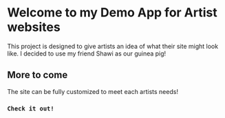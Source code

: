 # Welcome to my Demo App for Artist websites

This project is designed to give artists an idea of what their site might look like. I decided to use my friend Shawi as our guinea pig!

## More to come

The site can be fully customized to meet each artists needs!

### `Check it out!`
